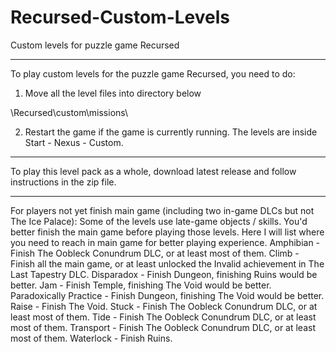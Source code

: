 # Recursed-Custom-Levels
Custom levels for puzzle game Recursed

------------------------------------------------------------------------------------------------------
To play custom levels for the puzzle game Recursed, you need to do:

1. Move all the level files into directory below

\Recursed\custom\missions\

2. Restart the game if the game is currently running. The levels are inside Start - Nexus - Custom.
------------------------------------------------------------------------------------------------------

To play this level pack as a whole, download latest release and follow instructions in the zip file.

------------------------------------------------------------------------------------------------------

For players not yet finish main game (including two in-game DLCs but not The Ice Palace):
Some of the levels use late-game objects / skills. You'd better finish the main game before playing those levels. Here I will list where you need to reach in main game for better playing experience.
Amphibian - Finish The Oobleck Conundrum DLC, or at least most of them.
Climb - Finish all the main game, or at least unlocked the Invalid achievement in The Last Tapestry DLC.
Disparadox - Finish Dungeon, finishing Ruins would be better.
Jam - Finish Temple, finishing The Void would be better.
Paradoxically Practice - Finish Dungeon, finishing The Void would be better.
Raise - Finish The Void.
Stuck - Finish The Oobleck Conundrum DLC, or at least most of them.
Tide - Finish The Oobleck Conundrum DLC, or at least most of them.
Transport - Finish The Oobleck Conundrum DLC, or at least most of them.
Waterlock - Finish Ruins.
